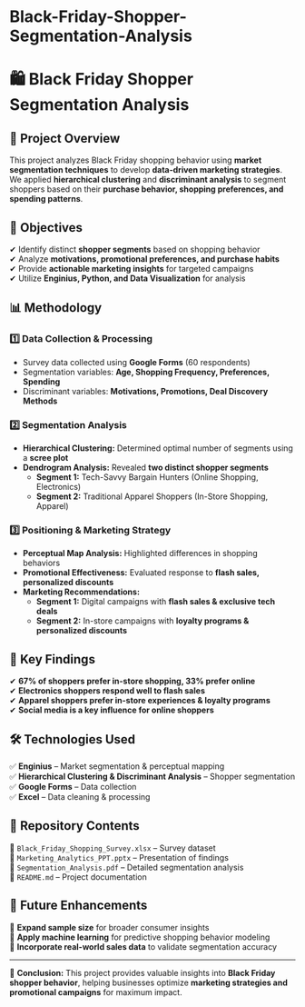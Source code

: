 # Black-Friday-Shopper-Segmentation-Analysis
# 🛍️ Black Friday Shopper Segmentation Analysis  

## 📌 Project Overview  
This project analyzes Black Friday shopping behavior using **market segmentation techniques** to develop **data-driven marketing strategies**. We applied **hierarchical clustering** and **discriminant analysis** to segment shoppers based on their **purchase behavior, shopping preferences, and spending patterns**.

## 🎯 Objectives  
✔ Identify distinct **shopper segments** based on shopping behavior  
✔ Analyze **motivations, promotional preferences, and purchase habits**  
✔ Provide **actionable marketing insights** for targeted campaigns  
✔ Utilize **Enginius, Python, and Data Visualization** for analysis  

## 📊 Methodology  

### **1️⃣ Data Collection & Processing**  
- Survey data collected using **Google Forms** (60 respondents)  
- Segmentation variables: **Age, Shopping Frequency, Preferences, Spending**  
- Discriminant variables: **Motivations, Promotions, Deal Discovery Methods**  

### **2️⃣ Segmentation Analysis**  
- **Hierarchical Clustering:** Determined optimal number of segments using a **scree plot**  
- **Dendrogram Analysis:** Revealed **two distinct shopper segments**  
  - **Segment 1:** Tech-Savvy Bargain Hunters (Online Shopping, Electronics)  
  - **Segment 2:** Traditional Apparel Shoppers (In-Store Shopping, Apparel)  

### **3️⃣ Positioning & Marketing Strategy**  
- **Perceptual Map Analysis:** Highlighted differences in shopping behaviors  
- **Promotional Effectiveness:** Evaluated response to **flash sales, personalized discounts**  
- **Marketing Recommendations:**  
  - **Segment 1:** Digital campaigns with **flash sales & exclusive tech deals**  
  - **Segment 2:** In-store campaigns with **loyalty programs & personalized discounts**  

## 📌 Key Findings  
✔ **67% of shoppers prefer in-store shopping, 33% prefer online**  
✔ **Electronics shoppers respond well to flash sales**  
✔ **Apparel shoppers prefer in-store experiences & loyalty programs**  
✔ **Social media is a key influence for online shoppers**  

## 🛠️ Technologies Used  
✅ **Enginius** – Market segmentation & perceptual mapping    
✅ **Hierarchical Clustering & Discriminant Analysis** – Shopper segmentation  
✅ **Google Forms** – Data collection  
✅ **Excel** – Data cleaning & processing  

## 📁 Repository Contents   
📂 `Black_Friday_Shopping_Survey.xlsx` – Survey dataset  
📂 `Marketing_Analytics_PPT.pptx` – Presentation of findings  
📂 `Segmentation_Analysis.pdf` – Detailed segmentation analysis  
📂 `README.md` – Project documentation  

## 🚀 Future Enhancements  
🔹 **Expand sample size** for broader consumer insights  
🔹 **Apply machine learning** for predictive shopping behavior modeling  
🔹 **Incorporate real-world sales data** to validate segmentation accuracy  

---

📌 **Conclusion:** This project provides valuable insights into **Black Friday shopper behavior**, helping businesses optimize **marketing strategies and promotional campaigns** for maximum impact.  
  
